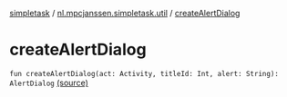 [simpletask](../index.md) / [nl.mpcjanssen.simpletask.util](index.md) / [createAlertDialog](.)

# createAlertDialog

`fun createAlertDialog(act: Activity, titleId: Int, alert: String): AlertDialog` [(source)](https://github.com/mpcjanssen/simpletask-android/blob/master/src/main/java/nl/mpcjanssen/simpletask/util/Util.kt#L310)